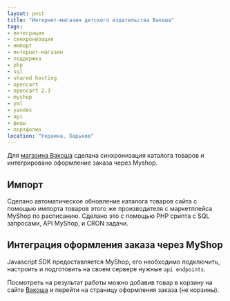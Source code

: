 ```yaml
---
layout: post
title: "Интернет-магазин детского издательства Вакоша"
tags:
- интеграция
- синхронизация
- импорт
- интернет-магазин
- поддержка
- php
- sql
- shared hosting
- opencart
- opencart 2.3
- myshop
- yml
- yandex
- api
- фиды
- портфолио
location: "Украина, Харьков"
---
```


Для <a href="https://vacosha.ru/" target="_blank">магазина Вакоша</a> сделана синхронизация каталога товаров и интегрировано оформление заказа через Myshop.

## Импорт

Сделано автоматическое обновление каталога товаров сайта с помощью импорта товаров этого же производителя с маркетплейса MyShop по расписанию. Сделано это с помощью PHP срипта с  SQL запросами, API MyShop, и CRON задачи.

## Интеграция оформления заказа через MyShop

Javascript SDK предоставляется MyShop, его необходимо подключить, настроить и подготовить на своем сервере нужные `api endpoints`.

Посмотреть на результат работы можно добавив товар в корзину на сайте <a href="https://vacosha.ru/" target="_blank">Вакоша</a> и перейти на страницу оформления заказа (не корзины).